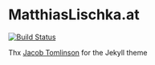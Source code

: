 # MatthiasLischka.at
[![Build Status](https://travis-ci.org/matthiaslischka/matthiaslischka.github.io.svg?branch=master)](https://travis-ci.org/matthiaslischka/matthiaslischka.github.io)

Thx [Jacob Tomlinson](https://github.com/jacobtomlinson) for the Jekyll theme
